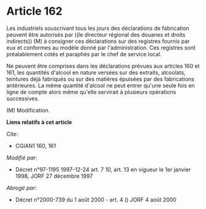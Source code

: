 # Article 162

Les industriels souscrivant tous les jours des déclarations de fabrication peuvent être autorisés par ((le directeur régional
des douanes et droits indirects)) (M) à consigner ces déclarations sur des registres fournis par eux et conformes au modèle
donné  par l'administration.  Ces registres sont préalablement cotés et paraphés par le chef de service local.

Ne peuvent être comprises dans les déclarations prévues aux articles 160 et 161, les quantités d'alcool en nature versées sur
des extraits, alcoolats, teintures déjà fabriqués ou sur des matières épuisées par des fabrications antérieures. La même
quantité d'alcool ne peut entrer qu'une seule fois en ligne de compte alors même qu'elle servirait à plusieurs opérations
successives.

(M) Modification.

**Liens relatifs à cet article**

_Cite_:

  - CGIAN1 160, 161

_Modifié par_:

  - Décret n°97-1195 1997-12-24 art. 7 10, art. 13 en vigueur le 1er janvier 1998, JORF 27 décembre 1997

_Abrogé par_:

  - Décret n°2000-739 du 1 août 2000 - art. 4 () JORF 4 août 2000
